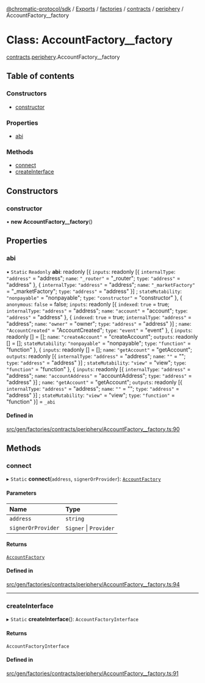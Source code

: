 [@chromatic-protocol/sdk](../README.md) / [Exports](../modules.md) / [factories](../modules/factories.md) / [contracts](../modules/factories.contracts.md) / [periphery](../modules/factories.contracts.periphery.md) / AccountFactory\_\_factory

# Class: AccountFactory\_\_factory

[contracts](../modules/factories.contracts.md).[periphery](../modules/factories.contracts.periphery.md).AccountFactory__factory

## Table of contents

### Constructors

- [constructor](factories.contracts.periphery.AccountFactory__factory.md#constructor)

### Properties

- [abi](factories.contracts.periphery.AccountFactory__factory.md#abi)

### Methods

- [connect](factories.contracts.periphery.AccountFactory__factory.md#connect)
- [createInterface](factories.contracts.periphery.AccountFactory__factory.md#createinterface)

## Constructors

### constructor

• **new AccountFactory__factory**()

## Properties

### abi

▪ `Static` `Readonly` **abi**: readonly [{ `inputs`: readonly [{ `internalType`: ``"address"`` = "address"; `name`: ``"_router"`` = "\_router"; `type`: ``"address"`` = "address" }, { `internalType`: ``"address"`` = "address"; `name`: ``"_marketFactory"`` = "\_marketFactory"; `type`: ``"address"`` = "address" }] ; `stateMutability`: ``"nonpayable"`` = "nonpayable"; `type`: ``"constructor"`` = "constructor" }, { `anonymous`: ``false`` = false; `inputs`: readonly [{ `indexed`: ``true`` = true; `internalType`: ``"address"`` = "address"; `name`: ``"account"`` = "account"; `type`: ``"address"`` = "address" }, { `indexed`: ``true`` = true; `internalType`: ``"address"`` = "address"; `name`: ``"owner"`` = "owner"; `type`: ``"address"`` = "address" }] ; `name`: ``"AccountCreated"`` = "AccountCreated"; `type`: ``"event"`` = "event" }, { `inputs`: readonly [] = []; `name`: ``"createAccount"`` = "createAccount"; `outputs`: readonly [] = []; `stateMutability`: ``"nonpayable"`` = "nonpayable"; `type`: ``"function"`` = "function" }, { `inputs`: readonly [] = []; `name`: ``"getAccount"`` = "getAccount"; `outputs`: readonly [{ `internalType`: ``"address"`` = "address"; `name`: ``""`` = ""; `type`: ``"address"`` = "address" }] ; `stateMutability`: ``"view"`` = "view"; `type`: ``"function"`` = "function" }, { `inputs`: readonly [{ `internalType`: ``"address"`` = "address"; `name`: ``"accountAddress"`` = "accountAddress"; `type`: ``"address"`` = "address" }] ; `name`: ``"getAccount"`` = "getAccount"; `outputs`: readonly [{ `internalType`: ``"address"`` = "address"; `name`: ``""`` = ""; `type`: ``"address"`` = "address" }] ; `stateMutability`: ``"view"`` = "view"; `type`: ``"function"`` = "function" }] = `_abi`

#### Defined in

[src/gen/factories/contracts/periphery/AccountFactory__factory.ts:90](https://github.com/chromatic-protocol/sdk/blob/9f6a4e3/src/gen/factories/contracts/periphery/AccountFactory__factory.ts#L90)

## Methods

### connect

▸ `Static` **connect**(`address`, `signerOrProvider`): [`AccountFactory`](../interfaces/contracts.periphery.AccountFactory.md)

#### Parameters

| Name | Type |
| :------ | :------ |
| `address` | `string` |
| `signerOrProvider` | `Signer` \| `Provider` |

#### Returns

[`AccountFactory`](../interfaces/contracts.periphery.AccountFactory.md)

#### Defined in

[src/gen/factories/contracts/periphery/AccountFactory__factory.ts:94](https://github.com/chromatic-protocol/sdk/blob/9f6a4e3/src/gen/factories/contracts/periphery/AccountFactory__factory.ts#L94)

___

### createInterface

▸ `Static` **createInterface**(): `AccountFactoryInterface`

#### Returns

`AccountFactoryInterface`

#### Defined in

[src/gen/factories/contracts/periphery/AccountFactory__factory.ts:91](https://github.com/chromatic-protocol/sdk/blob/9f6a4e3/src/gen/factories/contracts/periphery/AccountFactory__factory.ts#L91)

